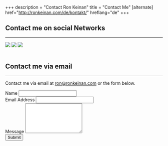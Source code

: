 +++
description = "Contact Ron Keinan"
title = "Contact Me"
[alternate]
href="http://ronkeinan.com/de/kontakt/"
hreflang="de"
+++
                    <h2 class="intro-text text-center">Contact me on social Networks
                    </h2>
                    <hr>
                    <div class="text-center">
                        <a class="socmed" rel="nofollow" href="https://www.facebook.com/ron.keinan"><img src="/en/img/FB-f-Logo__blue_58.png"></img></a>
                        <a class="socmed" rel="nofollow" href="https://www.youtube.com/user/qwair"><img src="/en/img/youtube-logo.png"></img></a>
                          <a class="socmed" rel="nofollow" href="https://www.soundcloud.com/ronkeinan"><img src="/en/img/sc_gradient_96x48.png"></img></a>
                      </div>
                      <br />
                      <h2 class="intro-text text-center">Contact me via email
                    </h2>
                    <hr>
                    <p>Contact me via email at <a href="mailto:ron@ronkeinan.com">ron@ronkeinan.com</a> or the form below.
                    <form role="form" action="https://formspree.io/ron@ronkeinan.com"
      method="POST">
                        <div class="row">
                            <div class="form-group col-lg-4">
                                <label>Name</label>
                                <input type="text" name="Name" class="form-control">
                            </div>
                            <div class="form-group col-lg-4">
                                <label>Email Address</label>
                                <input type="email" name="Email" class="form-control">
                            </div>
                            <div class="clearfix"></div>
                            <div class="form-group col-lg-12">
                                <label>Message</label>
                                <textarea class="form-control" name="Message" rows="6"></textarea>
                            </div>
                            <div class="form-group col-lg-12">
                                <input type="hidden" name="save" value="contact">
                                <button type="submit" value="Send" class="btn btn-default">Submit</button>
                            </div>
                        </div>
                    </form>
